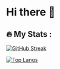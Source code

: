 # Hi there 👋
## :fire: My Stats :
[![GitHub Streak](http://github-readme-streak-stats.herokuapp.com?user=rusha-mathing&theme=dark&background=000000)](https://git.io/streak-stats)

[![Top Langs](https://github-readme-stats.vercel.app/api/top-langs/?username=rusha-mathing&theme=dark&layout=donut)](https://github.com/anuraghazra/github-readme-stats)
